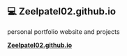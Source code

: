 ## 💻 Zeelpatel02.github.io

personal portfolio website and projects

**[Zeelpatel02.github.io](https://zeelpatel02.github.io)**
